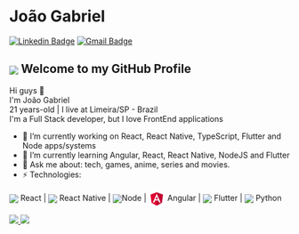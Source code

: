 # João Gabriel
[![Linkedin Badge](https://img.shields.io/badge/-joaogsdc-3efd51?style=flat-square&logo=Linkedin&logoColor=3efd51&color=212121&link=https://www.linkedin.com/in/joaogsdc/)](https://www.linkedin.com/in/joaogsdc/)
[![Gmail Badge](https://img.shields.io/badge/-joaogsdc@gmail.com-3efd51?style=flat-square&logo=Gmail&logoColor=3efd51&color=212121&link=mailto:joaogsdc@gmail.com)](mailto:joaogsdc@gmail.com)
## <img align="center" height="40" src="https://www.sferalabs.cc/wp-content/uploads/github-logo-white.png"> Welcome to my GitHub Profile 
Hi guys 👋<br>
I'm João Gabriel <br>
21 years-old | I live at Limeira/SP - Brazil <br>
I'm a Full Stack developer, but I love FrontEnd applications

- 🔭 I’m currently working on React, React Native, TypeScript, Flutter and Node apps/systems
- 🌱 I’m currently learning Angular, React, React Native, NodeJS and Flutter
- 💬 Ask me about: tech, games, anime, series and movies.
-  ⚡ Technologies: 

<img align="center" height="20" src="https://raw.githubusercontent.com/jakeliny/jakeliny/master/images/react.png"> React | <img align="center" height="20" src="https://raw.githubusercontent.com/jakeliny/jakeliny/master/images/react.png"> React Native |  <img align="center" height="20" src="https://raw.githubusercontent.com/jakeliny/jakeliny/master/images/nodejs.png">Node | <img align="center" height="30" src="https://raw.githubusercontent.com/github/explore/80688e429a7d4ef2fca1e82350fe8e3517d3494d/topics/angular/angular.png"> Angular | <img align="center" height="30" src="https://avatars.githubusercontent.com/u/14101776?s=400&v=4"> Flutter | <img align="center" height="30" src="https://raw.githubusercontent.com/jakeliny/jakeliny/master/images/python.png"> Python

<div>
  <a href="https://github.com/JoaoGSDC">
  <img height="160em" src="https://github-readme-stats.vercel.app/api?username=JoaoGSDC&show_icons=true&theme=dark&include_all_commits=true&count_private=true"/>
  <img height="160em" src="https://github-readme-stats.vercel.app/api/top-langs/?username=JoaoGSDC&layout=compact&langs_count=16&theme=dark"/>
<div>
  

